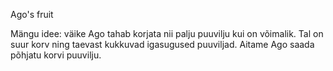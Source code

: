 Ago's fruit

Mängu idee: väike Ago tahab korjata nii palju puuvilju kui on võimalik.
Tal on suur korv ning taevast kukkuvad igasugused puuviljad. Aitame Ago saada
põhjatu korvi puuvilju.